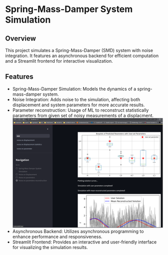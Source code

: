 # Spring-Mass-Damper System Simulation
## Overview
This project simulates a Spring-Mass-Damper (SMD) system with noise integration. It features an asynchronous backend for efficient computation and a Streamlit frontend for interactive visualization.

## Features
- Spring-Mass-Damper Simulation: Models the dynamics of a spring-mass-damper system.
- Noise Integration: Adds noise to the simulation, affecting both displacement and system parameters for more accurate results.
- Parameter reconstruction: Usage of ML to reconstruct statistically parameters from given set of noisy measurements of a displacment.
  ![Parameter reconstruction](reconstruct.png)
- Asynchronous Backend: Utilizes asynchronous programming to enhance performance and responsiveness.
- Streamlit Frontend: Provides an interactive and user-friendly interface for visualizing the simulation results.
